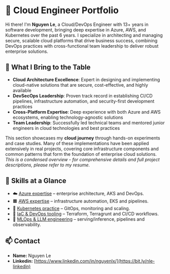 # 🚀 Cloud Engineer Portfolio

Hi there! I'm **Nguyen Le**, a Cloud/DevOps Engineer with 13+ years in software development, bringing deep expertise in Azure, AWS, and Kubernetes over the past 6 years. I specialize in architecting and managing secure, scalable cloud platforms that drive business success, combining DevOps practices with cross-functional team leadership to deliver robust enterprise solutions.

## 🎯 What I Bring to the Table

- **Cloud Architecture Excellence**: Expert in designing and implementing cloud-native solutions that are secure, cost-effective, and highly available
- **DevSecOps Leadership**: Proven track record in establishing CI/CD pipelines, infrastructure automation, and security-first development practices
- **Cross-Platform Expertise**: Deep experience with both Azure and AWS ecosystems, enabling technology-agnostic solutions
- **Team Leadership**: Successfully led technical teams and mentored junior engineers in cloud technologies and best practices

This section showcases my **cloud journey** through hands-on experiments and case studies. Many of these implementations have been applied extensively in real projects, covering core infrastructure components and common patterns that form the foundation of enterprise cloud solutions. *This is a condensed overview - for comprehensive details and full project descriptions, please refer to my resume.*

## 🌟 Skills at a Glance

- ☁️ [Azure expertise](azure.md) – enterprise architecture, AKS and DevOps.
- 🟧 [AWS expertise](aws.md) – infrastructure automation, EKS and pipelines.
- 🐳 [Kubernetes practice](kubernetes.md) – GitOps, monitoring and scaling.
- 🔧 [IaC & DevOps tooling](devops.md) – Terraform, Terragrunt and CI/CD workflows.
- 🤖 [MLOps & LLM engineering](mlops.md) – serving/inference, pipelines and observability.

## 📫 Contact

- **Name:** Nguyen Le  
- **Linkedin:** [https://www.linkedin.com/in/nguyenlx/](https://bit.ly/nle-linkedin)
